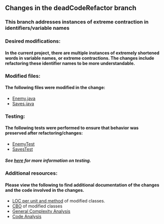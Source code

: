
## Changes in the deadCodeRefactor branch

### This branch addresses instances of extreme contraction in identifiers/variable names
### Desired modifications:
#### In the current project, there are multiple instances of extremely shortened words in variable names, or extreme contractions. The changes include refactoring these identifier names to be more understandable.

### Modified files:
#### The following files were modified in the change:
 * [Enemy.java](https://github.com/emmamickas/Text-Fighter/blob/LBSExtremeContraction/src/com/hotmail/kalebmarc/textfighter/main/Enemy.java)
 * [Saves.java](https://github.com/emmamickas/Text-Fighter/blob/deadCodeRefactor/src/com/hotmail/kalebmarc/textfighter/main/Saves.java)


### Testing:
####  The following tests were performed to ensure that behavior was preserved after refactoring/changes:
 * [EnemyTest](https://github.com/emmamickas/Text-Fighter/blob/LBSExtremeContraction/src/com/hotmail/kalebmarc/textfighter/item/ArmourTest.java)
 * [SavesTest](https://github.com/emmamickas/Text-Fighter/blob/LBSExtremeContraction/src/com/hotmail/kalebmarc/textfighter/main/EnemyTest.java)

 ##### See [here](https://github.com/emmamickas/Text-Fighter/blob/LBSExtremeContraction/TESTING.md) for more information on testing.

 ### Additional resources:
 #### Please view the following to find additional documentation of the changes and the code involved in the changes.
  * [LOC per unit and method](https://github.com/emmamickas/Text-Fighter/blob/LongMethods/Maintenance%20Measurement/LOC.pdf) of modified classes.
  * [CBO](https://github.com/emmamickas/Text-Fighter/blob/LongMethods/Maintenance%20Measurement/CBO.pdf) of modified classes
  * [General Complexity Analysis](https://github.com/emmamickas/Text-Fighter/tree/LBSExtremeContraction/Maintenance%20Measurement/General%20Complexity)
  * [Code Analysis](https://github.com/emmamickas/Text-Fighter/tree/deadCodeRefactor/Code%20Analysis)

